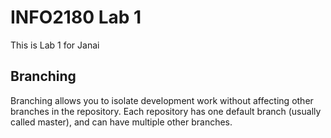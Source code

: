 # INFO2180 Lab 1
This is Lab 1 for Janai

## Branching
Branching allows you to isolate development work without affecting other branches in the repository. Each repository has one default branch (usually called master), and can have multiple other branches.